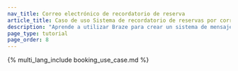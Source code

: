 ```yaml
---
nav_title: Correo electrónico de recordatorio de reserva
article_title: Caso de uso Sistema de recordatorio de reservas por correo electrónico
description: "Aprende a utilizar Braze para crear un sistema de mensajería por correo electrónico de recordatorio de reservas que permita a los usuarios crear reservas y recibir correos electrónicos de recordatorio."
page_type: tutorial
page_order: 8
---
```


{% multi_lang_include booking_use_case.md %}